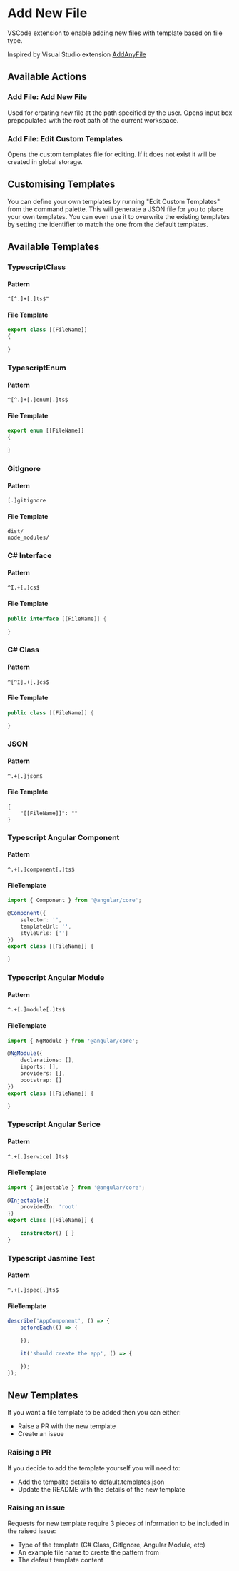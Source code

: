 # Add New File

VSCode extension to enable adding new files with template based on file type.

Inspired by Visual Studio extension [AddAnyFile](https://github.com/madskristensen/AddAnyFile)

## Available Actions

### Add File: Add New File

Used for creating new file at the path specified by the user. Opens input box prepopulated with the root path of the current workspace.

### Add File: Edit Custom Templates

Opens the custom templates file for editing. If it does not exist it will be created in global storage.

## Customising Templates

You can define your own templates by running "Edit Custom Templates" from the command palette. This will generate a JSON file for you to place your own templates. You can even use it to overwrite the existing templates by setting the identifier to match the one from the default templates.

## Available Templates

### TypescriptClass

#### Pattern

```regex
^[^.]+[.]ts$"
```

#### File Template

```typescript
export class [[FileName]]
{

}
```

### TypescriptEnum

#### Pattern

```regex
^[^.]+[.]enum[.]ts$
```

#### File Template

```typescript
export enum [[FileName]]
{

}
```

### GitIgnore

#### Pattern

```regex
[.]gitignore
```

#### File Template

```
dist/
node_modules/
```

### C# Interface

#### Pattern

```regex
^I.+[.]cs$
```

#### File Template

```C#
public interface [[FileName]] {

}
```

### C# Class

#### Pattern

```regex
^[^I].+[.]cs$
```

#### File Template

```C#
public class [[FileName]] {

}
```

### JSON

#### Pattern

```regex
^.+[.]json$
```

#### File Template

```
{
    "[[FileName]]": ""
}
```

### Typescript Angular Component

#### Pattern

```regex
^.+[.]component[.]ts$
```

#### FileTemplate

```typescript
import { Component } from '@angular/core';

@Component({
    selector: '',
    templateUrl: '',
    styleUrls: ['']
})
export class [[FileName]] {

}
```

### Typescript Angular Module

#### Pattern

```regex
^.+[.]module[.]ts$
```

#### FileTemplate

```typescript
import { NgModule } from '@angular/core';

@NgModule({
    declarations: [],
    imports: [],
    providers: [],
    bootstrap: []
})
export class [[FileName]] {

}
```

### Typescript Angular Serice

#### Pattern

```regex
^.+[.]service[.]ts$
```

#### FileTemplate

```typescript
import { Injectable } from '@angular/core';

@Injectable({
    providedIn: 'root'
})
export class [[FileName]] {

    constructor() { }
}
```

### Typescript Jasmine Test

#### Pattern

```regex
^.+[.]spec[.]ts$
```

#### FileTemplate

```typescript
describe('AppComponent', () => {
    beforeEach(() => {

    });

    it('should create the app', () => {

    });
});
```

## New Templates

If you want a file template to be added then you can either:

- Raise a PR with the new template
- Create an issue

### Raising a PR

If you decide to add the template yourself you will need to:

- Add the tempalte details to default.templates.json
- Update the README with the details of the new template

### Raising an issue

Requests for new template require 3 pieces of information to be included in the raised issue:

- Type of the template (C# Class, GitIgnore, Angular Module, etc)
- An example file name to create the pattern from
- The default template content

